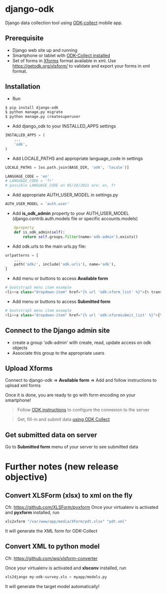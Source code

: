 # django-odk
Django data collection tool using [ODK-collect](https://play.google.com/store/apps/details?id=org.odk.collect.android&hl=en_US&gl=US) mobile app.


## Prerequisite
- Django web site up and running
- Smartphone or tablet with [ODK-Collect installed](https://play.google.com/store/apps/details?id=org.odk.collect.android&hl=en_US&gl=US)
- Set of forms in [Xforms](https://xlsform.org/en/) format available in xml. Use https://getodk.org/xlsform/ to validate and export your forms in xml format.


## Installation
* Run

```bash
$ pip install django-odk
$ python manage.py migrate
$ python manage.py createsuperuser
```

* Add django_odk to your INSTALLED_APPS settings
```py
INSTALLED_APPS = (
    ...
    'odk',
)
```

* Add LOCALE_PATHS and appropriate language_code in settings

```py
LOCALE_PATHS = [os.path.join(BASE_DIR, 'odk', 'locale')]

LANGUAGE_CODE = 'en'
# LANGUAGE_CODE = 'fr'
# possible LANGUAGE_CODE on 05/10/2021 are: en, fr
```

* Add appropriate AUTH_USER_MODEL in settings.py
```py
AUTH_USER_MODEL = 'auth.user'
```

* Add **is_odk_admin** property to your AUTH_USER_MODEL (django.contrib.auth.models file or specific accounts.models)
```py
    @property
    def is_odk_admin(self):
        return self.groups.filter(name='odk-admin').exists()
```


* Add odk.urls to the main urls.py file:
```py
urlpatterns = [
    ...
    path('odk/', include('odk.urls'), name='odk'),
]
```

* Add menu or buttons to access **Available form**
```py
# bootstrap5 menu item example
<li><a class="dropdown-item" href="{% url 'odk:xform_list' %}">{% trans "ODK available forms" %}</a></li>
```

* Add menu or buttons to access **Submitted form**
```py
# bootstrap5 menu item example
<li><a class="dropdown-item" href="{% url 'odk:xformsubmit_list' %}">{% trans "ODK submitted forms" %}</a></li>
```

## Connect to the Django admin site
* create a group 'odk-admin' with create, read, update access on odk objects
* Associate this group to the appropriate users

## Upload Xforms
Connect to django-odk => **Available form** => Add and follow instructions to upload xml forms

Once it is done, you are ready to go with form encoding on your smartphone!

> Follow [ODK instructions](https://docs.getodk.org/collect-connect/#configure-server-manually) to configure the connexion to the server

> Get, fill-in and submit data [using ODK Collect](https://docs.getodk.org/collect-using/)

## Get submitted data on server
Go to **Submitted form** menu of your server to see submitted data

# Further notes (new release objective)

## Convert XLSForm (xlsx) to xml on the fly
Cfr. https://github.com/XLSForm/pyxform
Once your virtualenv is activated and **pyxform** installed, run
```sh
xls2xform "/var/www/app/media/XForm/pdt.xlsx" "pdt.xml"
```
It will generate the XML form for ODK-Collect

## Convert XML to python model
Cfr. https://github.com/wq/xlsform-converter

Once your virtualenv is activated and **xlsconv** installed, run
```sh
xls2django my-odk-survey.xls > myapp/models.py
```
It will generate the target model automatically!

